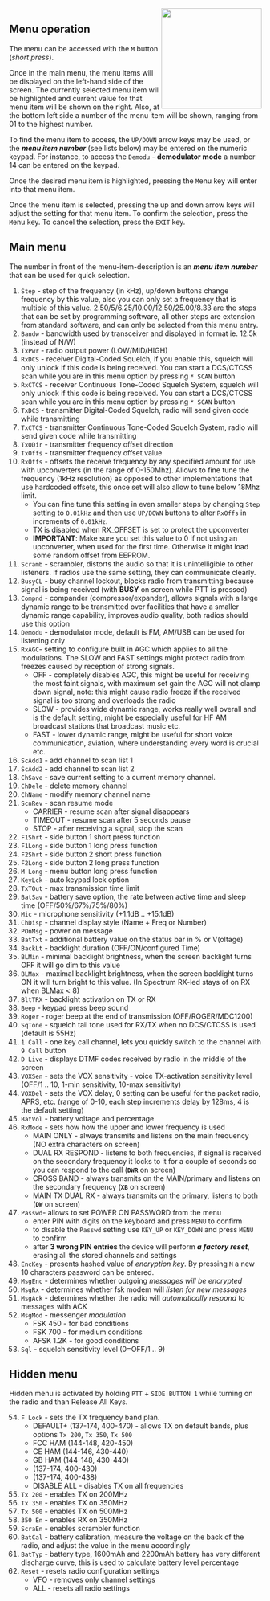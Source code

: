 <img align="right" width="200" src="../assets/c6ad673c-c051-4876-a961-fec5c5c47333">

## Menu operation

The menu can be accessed with the `M` button (_short press_).

Once in the main menu, the menu items will be displayed on the left-hand side of the screen. The currently selected menu item will be highlighted and current value for that menu item will be shown on the right. Also, at the bottom left side a number of the menu item will be shown, ranging from 01 to the highest number.

To find the menu item to access, the `UP/DOWN` arrow keys may be used, or the _**menu item number**_ (see lists below) may be entered on the numeric keypad. For instance, to access the `Demodu` - **demodulator mode**  a number 14 can be entered on the keypad.

Once the desired menu item is highlighted, pressing the `M`enu key will enter into that menu item.

Once the menu item is selected, pressing the up and down arrow keys will adjust the setting for that menu item. To confirm the selection, press the `M`enu key. To cancel the selection, press the `EXIT` key.

## Main menu

The number in front of the menu-item-description is an **_menu item number_** that can be used for quick selection.
1. `Step` - step of the frequency (in kHz), up/down buttons change frequency by this value, also you can only set a frequency that is multiple of this value. 2.50/5/6.25/10.00/12.50/25.00/8.33 are the steps that can be set by programming software, all other steps are extension from standard software, and can only be selected from this menu entry.
1. `Bandw` - bandwidth used by transceiver and displayed in format ie. 12.5k (instead of N/W)
1. `TxPwr` - radio output power (LOW/MID/HIGH)
1. `RxDCS` - receiver Digital-Coded Squelch, if you enable this, squelch will only unlock if this code is being received. You can start a DCS/CTCSS scan while you are in this menu option by pressing `* SCAN` button
1. `RxCTCS` - receiver Continuous Tone-Coded Squelch System, squelch will only unlock if this code is being received. You can start a DCS/CTCSS scan while you are in this menu option by pressing `* SCAN` button
1. `TxDCS` - transmitter Digital-Coded Squelch, radio will send given code while transmitting
1. `TxCTCS` - transmitter Continuous Tone-Coded Squelch System, radio will send given code while transmitting
1. `TxODir` - transmitter frequency offset direction
1. `TxOffs` - transmitter frequency offset value
1. `RxOffs` - offsets the receive frequency by any specified amount for use with upconverters (in the range of 0-150Mhz). Allows to fine tune the frequency (1kHz resolution) as opposed to other implementations that use hardcoded offsets, this once set will also allow to tune below 18Mhz limit. 
   * You can fine tune this setting in even smaller steps by changing `Step` setting to `0.01kHz` and then use `UP/DOWN` buttons to alter `RxOffs` in increments of `0.01kHz`.
   * TX is disabled when RX_OFFSET is set to protect the upconverter
   * **IMPORTANT**: Make sure you set this value to 0 if not using an upconverter, when used for the first time. Otherwise it might load some random offset from EEPROM.
1. `Scramb` - scrambler, distorts the audio so that it is unintelligible to other listeners. If radios use the same setting, they can communicate clearly.
1. `BusyCL` - busy channel lockout, blocks radio from transmitting because signal is being received (with **BUSY** on screen while PTT is pressed)
1. `Compnd` - compander (compressor/expander), allows signals with a large dynamic range to be transmitted over facilities that have a smaller dynamic range capability, improves audio quality, both radios should use this option
1. `Demodu` - demodulator mode, default is FM, AM/USB can be used for listening only
1. `RxAGC`- setting to configure built in AGC which applies to all the modulations. The SLOW and FAST settings might protect radio from freezes caused by reception of strong signals.
   * OFF - completely disables AGC, this might be useful for receiving the most faint signals, with maximum set gain the AGC will not clamp down signal, note: this might cause radio freeze if the received signal is too strong and overloads the radio
   * SLOW - provides wide dynamic range, works really well overall and is the default setting, might be especially useful for HF AM broadcast stations that broadcast music etc.
   * FAST - lower dynamic range, might be useful for short voice communication, aviation, where understanding every word is crucial etc.
1. `ScAdd1` - add channel to scan list 1
1. `ScAdd2` - add channel to scan list 2
1. `ChSave` - save current setting to a current memory channel. 
1. `ChDele` - delete memory channel
1. `ChName` - modify memory channel name
1. `ScnRev` - scan resume mode
   * CARRIER - resume scan after signal disappears
   * TIMEOUT - resume scan after 5 seconds pause
   * STOP - after receiving a signal, stop the scan
1. `F1Shrt` - side button 1 short press function
1. `F1Long` - side button 1 long press function
1. `F2Shrt` - side button 2 short press function
1. `F2Long` - side button 2 long press function
1. `M Long` - menu button long press function
1. `KeyLck` - auto keypad lock option
1. `TxTOut` - max transmission time limit
1. `BatSav` - battery save option, the rate between active time and sleep time (OFF/50%/67%/75%/80%)
1. `Mic` - microphone sensitivity (+1.1dB .. +15.1dB)
1. `ChDisp` - channel display style (Name + Freq or Number)
1. `POnMsg` - power on message
1. `BatTxt` - additional battery value on the status bar in % or V(oltage)
1. `BackLt` - backlight duration  (OFF/ON/configured Time)
1. `BLMin` - minimal backlight brightness, when the screen backlight turns OFF it will go dim to this value
1. `BLMax` - maximal backlight brightness, when the screen backlight turns ON it will turn bright to this value. (In Spectrum RX-led stays of on RX when BLMax < 8)
1. `BltTRX` - backlight activation on TX or RX
1. `Beep` - keypad press beep sound
1. `Roger` - roger beep at the end of transmission (OFF/ROGER/MDC1200)
1. `SqTone` - squelch tail tone used for RX/TX when no DCS/CTCSS is used (default is 55Hz)
1. `1 Call` - one key call channel, lets you quickly switch to the channel with `9 Call` button
1. `D Live` - displays DTMF codes received by radio in the middle of the screen
1. `VOXSen` - sets the VOX sensitivity - voice TX-activation sensitivity level (OFF/1 .. 10, 1-min sensitivity, 10-max sensitivity)
1. `VOXDel` - sets the VOX delay, 0 setting can be useful for the packet radio, APRS, etc. (range of 0-10, each step increments delay by 128ms, 4 is the default setting)
1. `BatVol` - battery voltage and percentage
1. `RxMode` - sets how how the upper and lower frequency is used
   * MAIN ONLY - always transmits and listens on the main frequency (NO extra characters on screen)
   * DUAL RX RESPOND - listens to both frequencies, if signal is received on the secondary frequency it locks to it for a couple of seconds so you can respond to the call (**`DWR`** on screen)
   * CROSS BAND - always transmits on the MAIN/primary and listens on the secondary frequency (**`XB`** on screen)
   * MAIN TX DUAL RX - always transmits on the primary, listens to both (**`DW`** on screen)
1. `Passwd`- allows to set POWER ON PASSWORD from the menu
   * enter PIN with digits on the keyboard and press `MENU` to confirm
   * to disable the `Passwd` setting use `KEY_UP` or `KEY_DOWN` and press `MENU` to confirm
   * after **3 wrong PIN entries** the device will perform _**a factory reset**_, erasing all the stored channels and settings
1. `EncKey` - presents hashed value of _encryption key_. By pressing `M` a new 10 characters password can be entered.
1. `MsgEnc` - determines whether outgoing _messages will be encrypted_
1. `MsgRx` - determines whether fsk modem will _listen for new messages_
1. `MsgAck` - determines whether the radio will _automatically respond_ to messages with ACK
1. `MsgMod` - messenger _modulation_
   * FSK 450 - for bad conditions
   * FSK 700 - for medium conditions
   * AFSK 1.2K - for good conditions
1. `Sql` - squelch sensitivity level (0=OFF/1 .. 9)

## Hidden menu

Hidden menu is activated by holding `PTT` + `SIDE BUTTON 1` while turning on the radio and than Release All Keys.

54. `F Lock` - sets the TX frequency band plan. 
    * DEFAULT+ (137-174, 400-470) - allows TX on default bands, plus options `Tx 200`, `Tx 350`, `Tx 500`
    * FCC HAM (144-148, 420-450)
    * CE HAM (144-146, 430-440)
    * GB HAM (144-148, 430-440)
    * (137-174, 400-430)
    * (137-174, 400-438)
    * DISABLE ALL - disables TX on all frequencies
1. `Tx 200` - enables TX on 200MHz
1. `Tx 350` - enables TX on 350MHz
1. `Tx 500` - enables TX on 500MHz
1. `350 En` - enables RX on 350MHz
1. `ScraEn` - enables scrambler function
1. `BatCal` - battery calibration, measure the voltage on the back of the radio, and adjust the value in the menu accordingly
1. `BatTyp` - battery type, 1600mAh and 2200mAh battery has very different discharge curve, this is used to calculate battery level percentage
1. `Reset` - resets radio configuration settings
   * VFO - removes only channel settings
   * ALL - resets all radio settings


